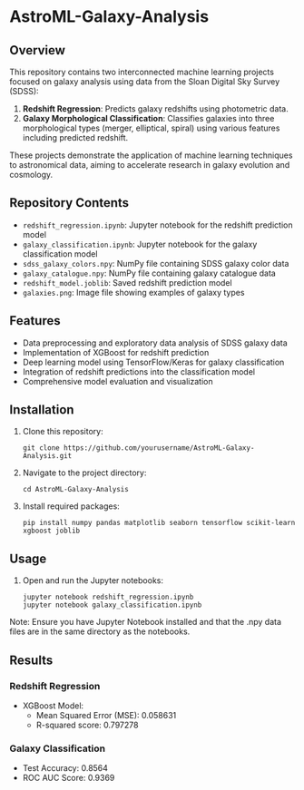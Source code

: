 # AstroML-Galaxy-Analysis

## Overview

This repository contains two interconnected machine learning projects focused on galaxy analysis using data from the Sloan Digital Sky Survey (SDSS):

1. **Redshift Regression**: Predicts galaxy redshifts using photometric data.
2. **Galaxy Morphological Classification**: Classifies galaxies into three morphological types (merger, elliptical, spiral) using various features including predicted redshift.

These projects demonstrate the application of machine learning techniques to astronomical data, aiming to accelerate research in galaxy evolution and cosmology.

## Repository Contents

- `redshift_regression.ipynb`: Jupyter notebook for the redshift prediction model
- `galaxy_classification.ipynb`: Jupyter notebook for the galaxy classification model
- `sdss_galaxy_colors.npy`: NumPy file containing SDSS galaxy color data
- `galaxy_catalogue.npy`: NumPy file containing galaxy catalogue data
- `redshift_model.joblib`: Saved redshift prediction model
- `galaxies.png`: Image file showing examples of galaxy types

## Features

- Data preprocessing and exploratory data analysis of SDSS galaxy data
- Implementation of XGBoost for redshift prediction
- Deep learning model using TensorFlow/Keras for galaxy classification
- Integration of redshift predictions into the classification model
- Comprehensive model evaluation and visualization

## Installation

1. Clone this repository:
   ```
   git clone https://github.com/yourusername/AstroML-Galaxy-Analysis.git
   ```
2. Navigate to the project directory:
   ```
   cd AstroML-Galaxy-Analysis
   ```
3. Install required packages:
   ```
   pip install numpy pandas matplotlib seaborn tensorflow scikit-learn xgboost joblib
   ```

## Usage

1. Open and run the Jupyter notebooks:
   ```
   jupyter notebook redshift_regression.ipynb
   jupyter notebook galaxy_classification.ipynb
   ```

Note: Ensure you have Jupyter Notebook installed and that the .npy data files are in the same directory as the notebooks.

## Results

### Redshift Regression
- XGBoost Model:
  - Mean Squared Error (MSE): 0.058631
  - R-squared score: 0.797278

### Galaxy Classification
- Test Accuracy: 0.8564
- ROC AUC Score: 0.9369
